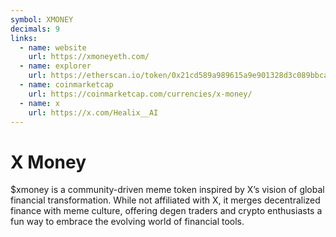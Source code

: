 ```yaml
---
symbol: XMONEY
decimals: 9
links:
  - name: website
    url: https://xmoneyeth.com/
  - name: explorer
    url: https://etherscan.io/token/0x21cd589a989615a9e901328d3c089bbca16d00b2
  - name: coinmarketcap
    url: https://coinmarketcap.com/currencies/x-money/
  - name: x
    url: https://x.com/Healix__AI
---
```


# X Money

$xmoney is a community-driven meme token inspired by X’s vision of global financial transformation. While not affiliated with X, it merges decentralized finance with meme culture, offering degen traders and crypto enthusiasts a fun way to embrace the evolving world of financial tools.
